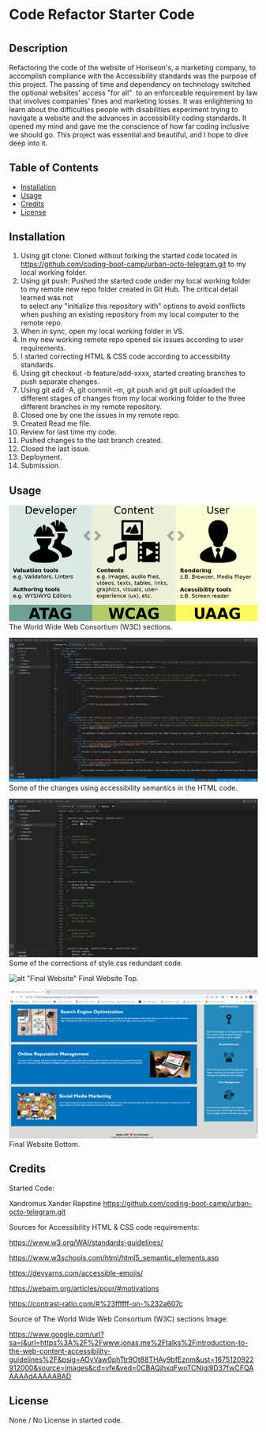 # Code Refactor Starter Code

# <Horiseon Website Optimized with Accessibility Standards for Search Engines>

## Description

Refactoring the code of the website of Horiseon's, a marketing company, to accomplish compliance with the Accessibility standards was the purpose of this project. The passing of time and dependency on technology switched the optional websites' access "for all"  to an enforceable requirement by law that involves companies' fines and marketing losses. It was enlightening to learn about the difficulties people with disabilities experiment trying to navigate a website and the advances in accessibility coding standards. It opened my mind and gave me the conscience of how far coding inclusive we should go. This project was essential and beautiful, and I hope to dive deep into it.

## Table of Contents

- [Installation](#installation)
- [Usage](#usage)
- [Credits](#credits)
- [License](#license)

## Installation

1. Using git clone: Cloned without forking the started code located in https://github.com/coding-boot-camp/urban-octo-telegram.git to my local working folder.
2. Using git push: Pushed the started code under my local working folder to my remote new repo folder created in Git Hub. The critical detail learned was not  
   to select any "initialize this repository with" options to avoid conflicts when pushing an existing repository from my local computer to the remote repo.
3. When in sync, open my local working folder in VS.
4. In my new  working remote repo opened six issues according to user requirements.
5. I started correcting HTML & CSS code according to accessibility standards.
6. Using git checkout -b feature/add-xxxx, started creating branches to push separate changes.
7. Using git add -A, git commit -m, git push and git pull uploaded the different stages of changes from my local working folder to the three different branches in my remote repository.
8. Closed one by one the issues in my remote repo.
9. Created Read me file.
10. Review for last time my code.
11. Pushed changes to the last branch created.
12. Closed the last issue.
13. Deployment.
14. Submission.


## Usage 


![alt "W3C"](Develop\assets\images\accesibility-guidelines-groups.png) The World Wide Web Consortium (W3C) sections.


![alt "HTML Semantics"](Develop\assets\images\html-semantic-code.png) Some of the changes using accessibility semantics in the HTML code.


![alt "Fixing CSS redundant code"](Develop\assets\images\css-code-redundancy.png)  Some of the corrections of style.css redundant code.

![alt "Final Website"](Develop\assets\images\final-website.png)  Final Website Top.

![alt "Final Website"](Develop\assets\images\final-website-p2.png)  Final Website Bottom.


## Credits


Started Code: 

Xandromus Xander Rapstine https://github.com/coding-boot-camp/urban-octo-telegram.git

Sources for Accessibility HTML & CSS code requirements:

https://www.w3.org/WAI/standards-guidelines/

https://www.w3schools.com/html/html5_semantic_elements.asp

https://devyarns.com/accessible-emojis/

https://webaim.org/articles/pour/#motivations

https://contrast-ratio.com/#%23ffffff-on-%232a607c

Source of The World Wide Web Consortium (W3C) sections Image:

https://www.google.com/url?sa=i&url=https%3A%2F%2Fwww.jonas.me%2Ftalks%2Fintroduction-to-the-web-content-accessibility-guidelines%2F&psig=AOvVaw0phTtr9Ot88THAy9bfEznm&ust=1675120922912000&source=images&cd=vfe&ved=0CBAQjhxqFwoTCNigj9D37fwCFQAAAAAdAAAAABAD


## License

None / No License in started code.

